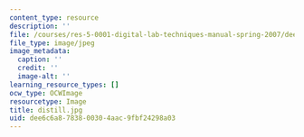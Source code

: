 ```yaml
---
content_type: resource
description: ''
file: /courses/res-5-0001-digital-lab-techniques-manual-spring-2007/dee6c6a8783800304aac9fbf24298a03_distill.jpg
file_type: image/jpeg
image_metadata:
  caption: ''
  credit: ''
  image-alt: ''
learning_resource_types: []
ocw_type: OCWImage
resourcetype: Image
title: distill.jpg
uid: dee6c6a8-7838-0030-4aac-9fbf24298a03
---
```

